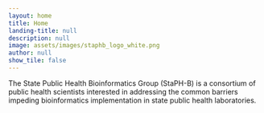 ```yaml
---
layout: home
title: Home
landing-title: null
description: null
image: assets/images/staphb_logo_white.png
author: null
show_tile: false
---
```


The State Public Health Bioinformatics Group (StaPH-B) is a consortium of public health scientists interested in addressing the common barriers impeding bioinformatics implementation in state public health laboratories.
